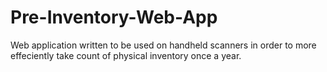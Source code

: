 # Pre-Inventory-Web-App
Web application written to be used on handheld scanners in order to more effeciently take count of physical inventory once a year.
